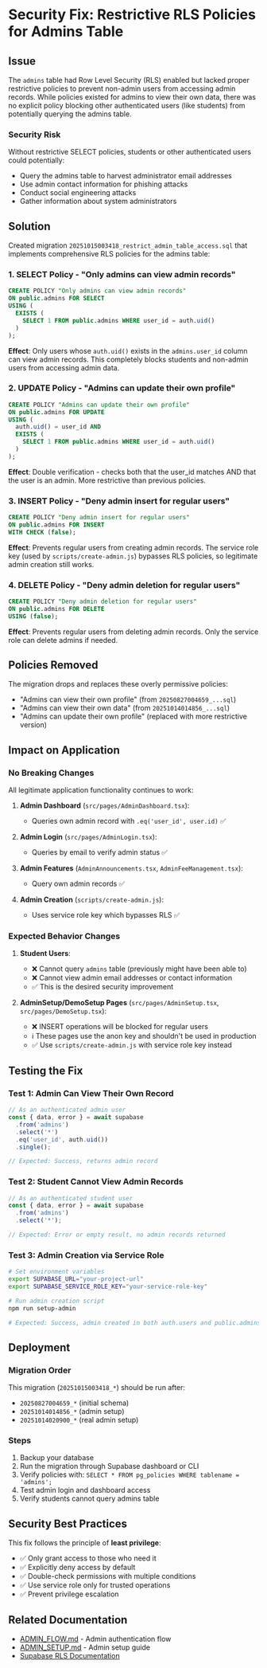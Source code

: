 # Security Fix: Restrictive RLS Policies for Admins Table

## Issue
The `admins` table had Row Level Security (RLS) enabled but lacked proper restrictive policies to prevent non-admin users from accessing admin records. While policies existed for admins to view their own data, there was no explicit policy blocking other authenticated users (like students) from potentially querying the admins table.

### Security Risk
Without restrictive SELECT policies, students or other authenticated users could potentially:
- Query the admins table to harvest administrator email addresses
- Use admin contact information for phishing attacks
- Conduct social engineering attacks
- Gather information about system administrators

## Solution
Created migration `20251015003418_restrict_admin_table_access.sql` that implements comprehensive RLS policies for the admins table:

### 1. SELECT Policy - "Only admins can view admin records"
```sql
CREATE POLICY "Only admins can view admin records"
ON public.admins FOR SELECT
USING (
  EXISTS (
    SELECT 1 FROM public.admins WHERE user_id = auth.uid()
  )
);
```

**Effect**: Only users whose `auth.uid()` exists in the `admins.user_id` column can view admin records. This completely blocks students and non-admin users from accessing admin data.

### 2. UPDATE Policy - "Admins can update their own profile"
```sql
CREATE POLICY "Admins can update their own profile"
ON public.admins FOR UPDATE
USING (
  auth.uid() = user_id AND
  EXISTS (
    SELECT 1 FROM public.admins WHERE user_id = auth.uid()
  )
);
```

**Effect**: Double verification - checks both that the user_id matches AND that the user is an admin. More restrictive than previous policies.

### 3. INSERT Policy - "Deny admin insert for regular users"
```sql
CREATE POLICY "Deny admin insert for regular users"
ON public.admins FOR INSERT
WITH CHECK (false);
```

**Effect**: Prevents regular users from creating admin records. The service role key (used by `scripts/create-admin.js`) bypasses RLS policies, so legitimate admin creation still works.

### 4. DELETE Policy - "Deny admin deletion for regular users"
```sql
CREATE POLICY "Deny admin deletion for regular users"
ON public.admins FOR DELETE
USING (false);
```

**Effect**: Prevents regular users from deleting admin records. Only the service role can delete admins if needed.

## Policies Removed
The migration drops and replaces these overly permissive policies:
- "Admins can view their own profile" (from `20250827004659_...sql`)
- "Admins can view their own data" (from `20251014014856_...sql`)
- "Admins can update their own profile" (replaced with more restrictive version)

## Impact on Application

### No Breaking Changes
All legitimate application functionality continues to work:

1. **Admin Dashboard** (`src/pages/AdminDashboard.tsx`): 
   - Queries own admin record with `.eq('user_id', user.id)` ✅
   
2. **Admin Login** (`src/pages/AdminLogin.tsx`):
   - Queries by email to verify admin status ✅
   
3. **Admin Features** (`AdminAnnouncements.tsx`, `AdminFeeManagement.tsx`):
   - Query own admin records ✅

4. **Admin Creation** (`scripts/create-admin.js`):
   - Uses service role key which bypasses RLS ✅

### Expected Behavior Changes

1. **Student Users**: 
   - ❌ Cannot query `admins` table (previously might have been able to)
   - ❌ Cannot view admin email addresses or contact information
   - ✅ This is the desired security improvement

2. **AdminSetup/DemoSetup Pages** (`src/pages/AdminSetup.tsx`, `src/pages/DemoSetup.tsx`):
   - ❌ INSERT operations will be blocked for regular users
   - ℹ️ These pages use the anon key and shouldn't be used in production
   - ✅ Use `scripts/create-admin.js` with service role key instead

## Testing the Fix

### Test 1: Admin Can View Their Own Record
```javascript
// As an authenticated admin user
const { data, error } = await supabase
  .from('admins')
  .select('*')
  .eq('user_id', auth.uid())
  .single();

// Expected: Success, returns admin record
```

### Test 2: Student Cannot View Admin Records
```javascript
// As an authenticated student user
const { data, error } = await supabase
  .from('admins')
  .select('*');

// Expected: Error or empty result, no admin records returned
```

### Test 3: Admin Creation via Service Role
```bash
# Set environment variables
export SUPABASE_URL="your-project-url"
export SUPABASE_SERVICE_ROLE_KEY="your-service-role-key"

# Run admin creation script
npm run setup-admin

# Expected: Success, admin created in both auth.users and public.admins
```

## Deployment

### Migration Order
This migration (`20251015003418_*`) should be run after:
- `20250827004659_*` (initial schema)
- `20251014014856_*` (admin setup)
- `20251014020900_*` (real admin setup)

### Steps
1. Backup your database
2. Run the migration through Supabase dashboard or CLI
3. Verify policies with: `SELECT * FROM pg_policies WHERE tablename = 'admins';`
4. Test admin login and dashboard access
5. Verify students cannot query admins table

## Security Best Practices

This fix follows the principle of **least privilege**:
- ✅ Only grant access to those who need it
- ✅ Explicitly deny access by default
- ✅ Double-check permissions with multiple conditions
- ✅ Use service role only for trusted operations
- ✅ Prevent privilege escalation

## Related Documentation
- [ADMIN_FLOW.md](./ADMIN_FLOW.md) - Admin authentication flow
- [ADMIN_SETUP.md](../ADMIN_SETUP.md) - Admin setup guide
- [Supabase RLS Documentation](https://supabase.com/docs/guides/auth/row-level-security)
